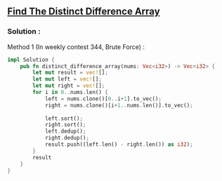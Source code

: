 ## [Find The Distinct Difference Array](https://leetcode.com/problems/find-the-distinct-difference-array)

### Solution :

Method 1 (In weekly contest 344, Brute Force) :
```rust
impl Solution {
    pub fn distinct_difference_array(nums: Vec<i32>) -> Vec<i32> {
        let mut result = vec![];
        let mut left = vec![];
        let mut right = vec![];
        for i in 0..nums.len() {
            left = nums.clone()[0..i+1].to_vec();
            right = nums.clone()[i+1..nums.len()].to_vec();
            
            left.sort();
            right.sort();
            left.dedup();
            right.dedup();
            result.push((left.len() - right.len()) as i32);
        }
        result
    }
}
```
